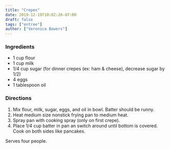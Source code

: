 ```yaml
---
title: "Crepes"
date: 2019-12-19T10:02:26-07:00
draft: false
tags: ["entree"]
author: ["Veronica Bowers"]
---
```


### Ingredients
- 1 cup flour
- 1 cup milk
- 1/4 cup sugar (for dinner crepes (ex: ham & cheese), decrease sugar by 1/2)
- 4 eggs
- 1 tablespoon oil

### Directions
1.	Mix flour, milk, sugar, eggs, and oil in bowl. Batter should be runny.
2.	Heat medium size nonstick frying pan to medium heat.
3.	Spray pan with cooking spray (only on first crepe).
4.	Place 1/4 cup batter in pan an switch around until bottom is covered. Cook on both sides like pancakes.

Serves four people.
